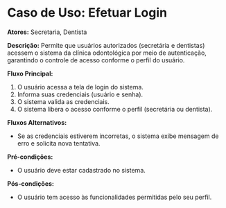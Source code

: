 # Caso de Uso: Efetuar Login

**Atores:** Secretaria, Dentista

**Descrição:**
Permite que usuários autorizados (secretária e dentistas) acessem o sistema da clínica odontológica por meio de autenticação, garantindo o controle de acesso conforme o perfil do usuário.

**Fluxo Principal:**
1. O usuário acessa a tela de login do sistema.
2. Informa suas credenciais (usuário e senha).
3. O sistema valida as credenciais.
4. O sistema libera o acesso conforme o perfil (secretária ou dentista).

**Fluxos Alternativos:**
- Se as credenciais estiverem incorretas, o sistema exibe mensagem de erro e solicita nova tentativa.

**Pré-condições:**
- O usuário deve estar cadastrado no sistema.

**Pós-condições:**
- O usuário tem acesso às funcionalidades permitidas pelo seu perfil.
